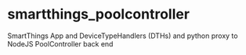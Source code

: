 # smartthings_poolcontroller
SmartThings App and DeviceTypeHandlers (DTHs) and python proxy to NodeJS PoolController back end
